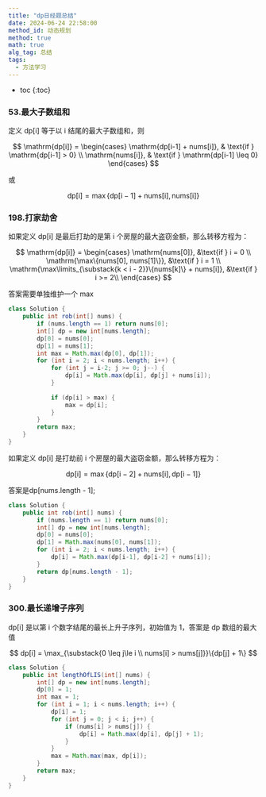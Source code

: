 ```yaml
---
title: "dp日经题总结"
date: 2024-06-24 22:58:00
method_id: 动态规划
method: true
math: true
alg_tag: 总结
tags:
  - 方法学习
---
```


* toc
{:toc}


### 53.最大子数组和

定义 dp[i] 等于以 i 结尾的最大子数组和，则

$$
\mathrm{dp[i]} =
\begin{cases}
\mathrm{dp[i-1] + nums[i]}, & \text{if } \mathrm{dp[i-1] > 0} \\
\mathrm{nums[i]}, & \text{if } \mathrm{dp[i-1] \leq 0}
\end{cases}
$$

或

$$
\mathrm{dp[i]= \max\{dp[i-1] + nums[i], nums[i]\}}
$$

### 198.打家劫舍

如果定义 dp[i] 是最后打劫的是第 i 个房屋的最大盗窃金额，那么转移方程为：

$$
\mathrm{dp[i]} =
\begin{cases}
\mathrm{nums[0]}, &\text{if } i = 0 \\
\mathrm{\max\{nums[0], nums[1]\}}, &\text{if } i = 1 \\
\mathrm{\max\limits_{\substack{k < i - 2}}\{nums[k]\} + nums[i]}, &\text{if } i >= 2\\
\end{cases}
$$

答案需要单独维护一个 max
```java
class Solution {
    public int rob(int[] nums) {
        if (nums.length == 1) return nums[0];
        int[] dp = new int[nums.length];
        dp[0] = nums[0];
        dp[1] = nums[1];
        int max = Math.max(dp[0], dp[1]);
        for (int i = 2; i < nums.length; i++) {
            for (int j = i-2; j >= 0; j--) {
                dp[i] = Math.max(dp[i], dp[j] + nums[i]);
            }
            
            if (dp[i] > max) {
                max = dp[i];
            }
        }
        return max;
    }
}
```

如果定义 dp[i] 是打劫前 i 个房屋的最大盗窃金额，那么转移方程为：

$$
\mathrm{dp[i] = \max\{dp[i - 2] + nums[i], dp[i-1]\}}
$$

答案是dp[nums.length - 1];
```java
class Solution {
    public int rob(int[] nums) {
        if (nums.length == 1) return nums[0];
        int[] dp = new int[nums.length];
        dp[0] = nums[0];
        dp[1] = Math.max(nums[0], nums[1]);
        for (int i = 2; i < nums.length; i++) {
            dp[i] = Math.max(dp[i-1], dp[i-2] + nums[i]);
        }
        return dp[nums.length - 1];
    }
}
```


### 300.最长递增子序列

dp[i] 是以第 i 个数字结尾的最长上升子序列，初始值为 1，答案是 dp 数组的最大值

$$
dp[i] = \max_{\substack{0 \leq j\le i \\ nums[i] > nums[j]}}\{dp[j] + 1\}
$$

```java
class Solution {
    public int lengthOfLIS(int[] nums) {
        int[] dp = new int[nums.length];
        dp[0] = 1;
        int max = 1;
        for (int i = 1; i < nums.length; i++) {
            dp[i] = 1;
            for (int j = 0; j < i; j++) {
                if (nums[i] > nums[j]) {
                    dp[i] = Math.max(dp[i], dp[j] + 1);
                }
            }
            max = Math.max(max, dp[i]);
        }
        return max;
    }
}
```


